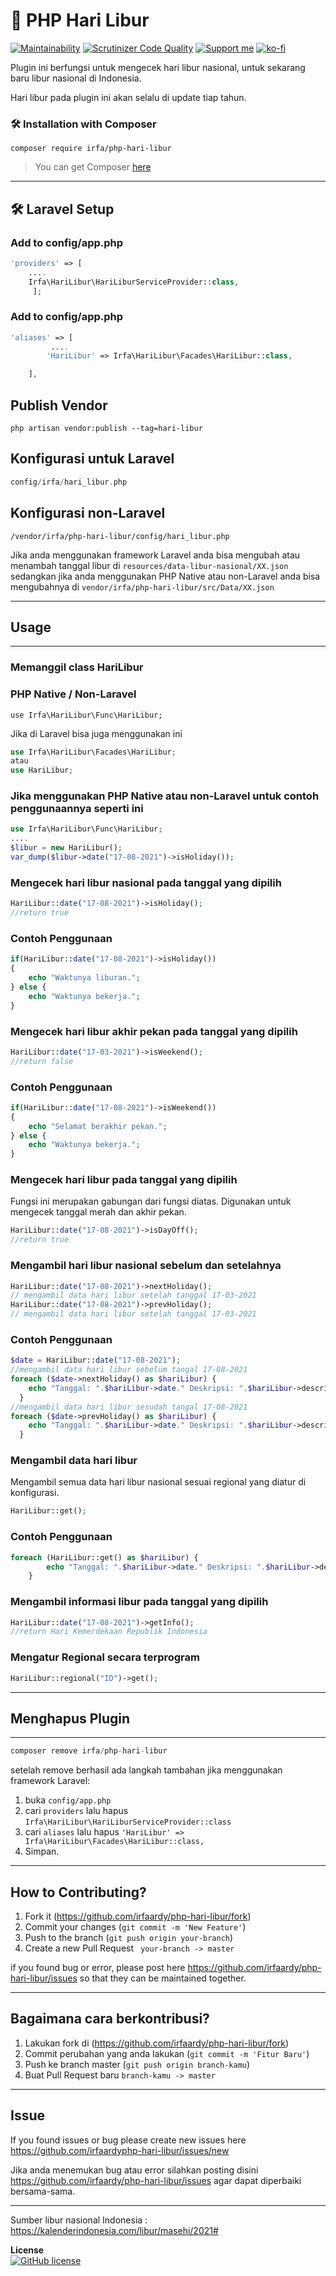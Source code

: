 
# 📅 PHP Hari Libur
[![Maintainability](https://api.codeclimate.com/v1/badges/e94175abb35f041a77da/maintainability)](https://codeclimate.com/github/irfaardy/php-hari-libur/maintainability) [![Scrutinizer Code Quality](https://scrutinizer-ci.com/g/irfaardy/php-hari-libur/badges/quality-score.png?b=master)](https://scrutinizer-ci.com/g/irfaardy/php-hari-libur/?branch=master) [![Support me](https://img.shields.io/badge/Support-Buy%20me%20a%20coffee-yellow.svg?style=flat-square)](https://buymeacoff.ee/irfaardy) [![ko-fi](https://www.ko-fi.com/img/githubbutton_sm.svg)](https://ko-fi.com/S6S52P7SN)

Plugin ini berfungsi untuk mengecek hari libur nasional, untuk sekarang baru libur nasional di Indonesia.

Hari libur pada plugin ini akan selalu di update tiap tahun.

<h3>🛠️ Installation with Composer </h3>

    composer require irfa/php-hari-libur

>You can get Composer [ here]( https://getcomposer.org/download/)

***


<h2>🛠️ Laravel Setup </h2>

<h3>Add to config/app.php</h3>

```php
'providers' => [
    ....
    Irfa\HariLibur\HariLiburServiceProvider::class,
     ];
```

<h3>Add to config/app.php</h3>

```php
'aliases' => [
         ....
        'HariLibur' => Irfa\HariLibur\Facades\HariLibur::class,

    ],
```

  <h2>Publish Vendor</h2>


    php artisan vendor:publish --tag=hari-libur

<h2>Konfigurasi untuk Laravel</h2>

```php
config/irfa/hari_libur.php
```

<h2>Konfigurasi non-Laravel</h2>

```
/vendor/irfa/php-hari-libur/config/hari_libur.php
```

Jika anda menggunakan framework Laravel anda bisa mengubah atau menambah tanggal libur di `resources/data-libur-nasional/XX.json` sedangkan jika anda menggunakan PHP Native atau non-Laravel anda bisa mengubahnya di `vendor/irfa/php-hari-libur/src/Data/XX.json`

<hr><h2>Usage</h2>

<hr>

<h3>Memanggil class HariLibur</h3>

<h3>PHP Native / Non-Laravel</h3>

```
use Irfa\HariLibur\Func\HariLibur;
```

Jika di Laravel bisa juga menggunakan ini

```php
use Irfa\HariLibur\Facades\HariLibur;
atau
use HariLibur;
```

<h3>
    Jika menggunakan PHP Native atau non-Laravel untuk contoh penggunaannya seperti ini
</h3>

```php
use Irfa\HariLibur\Func\HariLibur;
....
$libur = new HariLibur();
var_dump($libur->date("17-08-2021")->isHoliday());
```


<h3>Mengecek hari libur nasional pada tanggal yang dipilih</h3>

```php
HariLibur::date("17-08-2021")->isHoliday();
//return true
```

<h3>Contoh Penggunaan</h3>

```php
if(HariLibur::date("17-08-2021")->isHoliday())
{
    echo "Waktunya liburan.";
} else {
    echo "Waktunya bekerja.";
}
```

<h3>Mengecek hari libur akhir pekan pada tanggal yang dipilih</h3>

```php
HariLibur::date("17-03-2021")->isWeekend();
//return false
```

<h3>Contoh Penggunaan</h3>

```php
if(HariLibur::date("17-08-2021")->isWeekend())
{
    echo "Selamat berakhir pekan.";
} else {
    echo "Waktunya bekerja.";
}
```

<h3>Mengecek hari libur pada tanggal yang dipilih</h3>

Fungsi ini merupakan gabungan dari fungsi diatas.
Digunakan untuk mengecek tanggal merah dan akhir pekan.

```php
HariLibur::date("17-08-2021")->isDayOff();
//return true
```

<h3>Mengambil hari libur nasional sebelum dan setelahnya</h3>

```php
HariLibur::date("17-08-2021")->nextHoliday(); 
// mengambil data hari libur setelah tanggal 17-03-2021
HariLibur::date("17-08-2021")->prevHoliday(); 
// mengambil data hari libur setelah tanggal 17-03-2021
```

<h3>Contoh Penggunaan</h3>

```php
$date = HariLibur::date("17-08-2021");
//mengambil data hari libur sebelum tangal 17-08-2021
foreach ($date->nextHoliday() as $hariLibur) {
    echo "Tanggal: ".$hariLibur->date." Deskripsi: ".$hariLibur->description."<br>";
  }
//mengambil data hari libur sesudah tangal 17-08-2021
foreach ($date->prevHoliday() as $hariLibur) {
    echo "Tanggal: ".$hariLibur->date." Deskripsi: ".$hariLibur->description."<br>";
  }
```

<h3>Mengambil data hari libur</h3>

Mengambil semua data hari libur nasional sesuai regional yang diatur di konfigurasi.

```php
HariLibur::get();
```

<h3>Contoh Penggunaan</h3>

```php
foreach (HariLibur::get() as $hariLibur) {
		echo "Tanggal: ".$hariLibur->date." Deskripsi: ".$hariLibur->description."<br>";
	}
```



<h3>Mengambil informasi libur pada tanggal yang dipilih</h3>

```php
HariLibur::date("17-08-2021")->getInfo();
//return Hari Kemerdekaan Republik Indonesia
```

<h3>Mengatur Regional secara terprogram</h3>

```php
HariLibur::regional("ID")->get();
```

<hr>
<h2>Menghapus Plugin</h2>

<hr>

```php
composer remove irfa/php-hari-libur
```

setelah remove berhasil ada langkah tambahan jika menggunakan framework Laravel:

1. buka `config/app.php`
2. cari `providers` lalu hapus `Irfa\HariLibur\HariLiburServiceProvider::class`
3. cari `aliases` lalu hapus `'HariLibur' => Irfa\HariLibur\Facades\HariLibur::class,`
4. Simpan.

<hr><h2>How to Contributing?</h2>

1. Fork it (<https://github.com/irfaardy/php-hari-libur/fork>)
2. Commit your changes (`git commit -m 'New Feature'`)
3. Push to the branch (`git push origin your-branch`)
4. Create a new Pull Request ` your-branch -> master`

if you found bug or error, please post here https://github.com/irfaardy/php-hari-libur/issues so that they can be maintained together.



***
## Bagaimana cara berkontribusi?

1. Lakukan fork di (https://github.com/irfaardy/php-hari-libur/fork)
2. Commit perubahan yang anda lakukan (`git commit -m 'Fitur Baru'`)
3. Push ke branch master (`git push origin branch-kamu`)
4. Buat Pull Request baru `branch-kamu -> master`

---
## Issue
If you found issues or bug please create new issues here https://github.com/irfaardyphp-hari-libur/issues/new

Jika anda menemukan bug atau error silahkan posting disini https://github.com/irfaardy/php-hari-libur/issues agar dapat diperbaiki bersama-sama.

***

Sumber libur nasional Indonesia : https://kalenderindonesia.com/libur/masehi/2021#

<b>License</b><br>
[![GitHub license](https://img.shields.io/github/license/irfaardy/encrypt-file-laravel?style=flat-square)](https://github.com/irfaardy/encrypt-file-laravel/blob/master/LICENSE)
